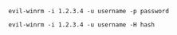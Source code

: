 ```Shell
evil-winrm -i 1.2.3.4 -u username -p password
```

```Shell
evil-winrm -i 1.2.3.4 -u username -H hash
```


